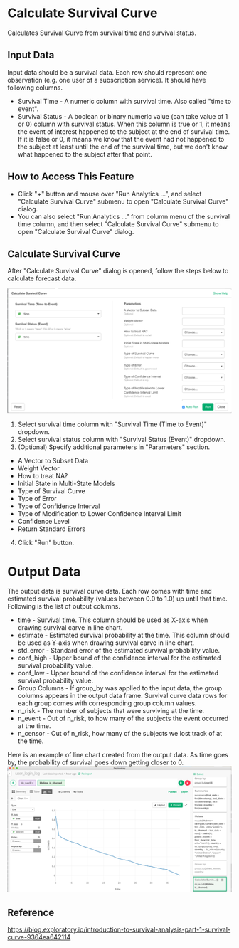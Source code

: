 # Calculate Survival Curve
Calculates Survival Curve from survival time and survival status.

## Input Data
Input data should be a survival data. Each row should represent one observation (e.g. one user of a subscription service). It should have following columns.
  * Survival Time - A numeric column with survival time. Also called "time to event".
  * Survival Status - A boolean or binary numeric value (can take value of 1 or 0) column with survival status. When this column is true or 1, it means the event of interest happened to the subject at the end of survival time. If it is false or 0, it means we know that the event had not happened to the subject at least until the end of the survival time, but we don't know what happened to the subject after that point.

## How to Access This Feature
* Click "+" button and mouse over "Run Analytics ...", and select "Calculate Survival Curve" submenu to open "Calculate Survival Curve" dialog.
* You can also select "Run Analytics ..." from column menu of the survival time column, and then select "Calculate Survival Curve" submenu to open "Calculate Survival Curve" dialog.

## Calculate Survival Curve
After "Calculate Survival Curve" dialog is opened, follow the steps below to calculate forecast data.

![](images/survival_curve_dialog.png)

1. Select survival time column with "Survival Time (Time to Event)" dropdown.
2. Select survival status column with "Survival Status (Event)" dropdown.
3. (Optional) Specify additional parameters in "Parameters" section.
  * A Vector to Subset Data
  * Weight Vector
  * How to treat NA?
  * Initial State in Multi-State Models
  * Type of Survival Curve
  * Type of Error
  * Type of Confidence Interval
  * Type of Modification to Lower Confidence Interval Limit
  * Confidence Level
  * Return Standard Errors
  4. Click "Run" button.

# Output Data
The output data is survival curve data. Each row comes with time and estimated survival probability (values between 0.0 to 1.0) up until that time.
Following is the list of output columns.
* time - Survival time. This column should be used as X-axis when drawing survival carve in line chart.
* estimate - Estimated survival probability at the time. This column should be used as Y-axis when drawing survival carve in line chart.
* std_error - Standard error of the estimated survival probability value.
* conf_high - Upper bound of the confidence interval for the estimated survival probability value.
* conf_low - Upper bound of the confidence interval for the estimated survival probability value.
* Group Columns - If group_by was applied to the input data, the group columns appears in the output data frame. Survival curve data rows for each group comes with corresponding group column values.
* n_risk - The number of subjects that were surviving at the time.
* n_event - Out of n_risk, to how many of the subjects the event occurred at the time.
* n_censor - Out of n_risk, how many of the subjects we lost track of at the time.

Here is an example of line chart created from the output data. As time goes by, the probability of survival goes down getting closer to 0.
![](images/survival_curve_viz.png)

## Reference
https://blog.exploratory.io/introduction-to-survival-analysis-part-1-survival-curve-9364ea642114
